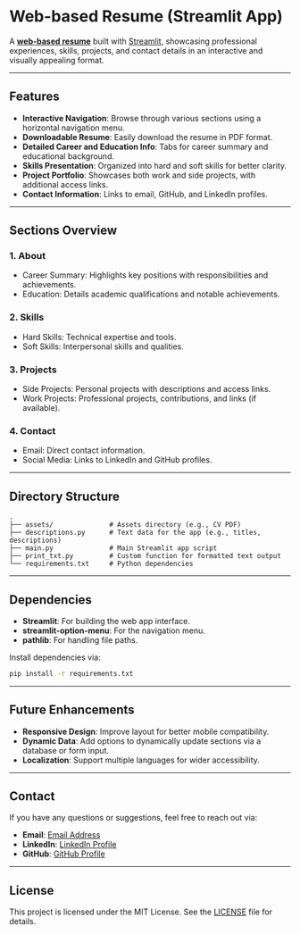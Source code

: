 # Web-based Resume (Streamlit App)

A [**web-based resume**](https://resume-leanlinmy.streamlit.app/) built with [Streamlit](https://streamlit.io), showcasing professional experiences, skills, projects, and contact details in an interactive and visually appealing format.

---

## Features

- **Interactive Navigation**: Browse through various sections using a horizontal navigation menu.
- **Downloadable Resume**: Easily download the resume in PDF format.
- **Detailed Career and Education Info**: Tabs for career summary and educational background.
- **Skills Presentation**: Organized into hard and soft skills for better clarity.
- **Project Portfolio**: Showcases both work and side projects, with additional access links.
- **Contact Information**: Links to email, GitHub, and LinkedIn profiles.

---

## Sections Overview

### 1. **About**
   - Career Summary: Highlights key positions with responsibilities and achievements.
   - Education: Details academic qualifications and notable achievements.

### 2. **Skills**
   - Hard Skills: Technical expertise and tools.
   - Soft Skills: Interpersonal skills and qualities.

### 3. **Projects**
   - Side Projects: Personal projects with descriptions and access links.
   - Work Projects: Professional projects, contributions, and links (if available).

### 4. **Contact**
   - Email: Direct contact information.
   - Social Media: Links to LinkedIn and GitHub profiles.

---

## Directory Structure

```plaintext
.
├── assets/              # Assets directory (e.g., CV PDF)
├── descriptions.py      # Text data for the app (e.g., titles, descriptions)
├── main.py              # Main Streamlit app script
├── print_txt.py         # Custom function for formatted text output
└── requirements.txt     # Python dependencies
```

---

## Dependencies

- **Streamlit**: For building the web app interface.
- **streamlit-option-menu**: For the navigation menu.
- **pathlib**: For handling file paths.

Install dependencies via:
```bash
pip install -r requirements.txt
```

---

## Future Enhancements

- **Responsive Design**: Improve layout for better mobile compatibility.
- **Dynamic Data**: Add options to dynamically update sections via a database or form input.
- **Localization**: Support multiple languages for wider accessibility.

---

## Contact

If you have any questions or suggestions, feel free to reach out via:

- **Email**: [Email Address](xphoenixx32@mgmail.com)
- **LinkedIn**: [LinkedIn Profile](https://www.linkedin.com/in/leanlin/)
- **GitHub**: [GitHub Profile](https://github.com/xphoenixx32/)

---

## License

This project is licensed under the MIT License. See the [LICENSE](LICENSE) file for details.
